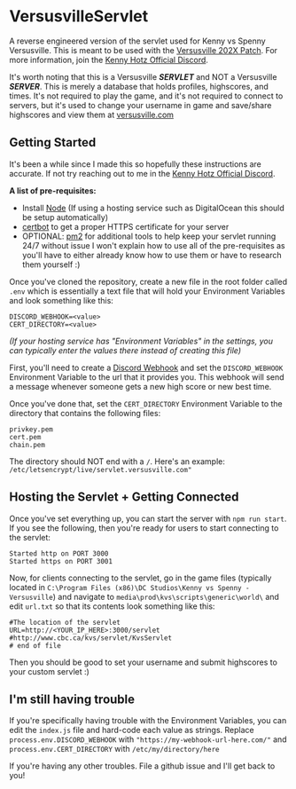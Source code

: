 # VersusvilleServlet
A reverse engineered version of the servlet used for Kenny vs Spenny Versusville. This is meant to be used with the [Versusville 202X Patch](https://github.com/carsonkompon/versusville202xpatch). For more information, join the [Kenny Hotz Official Discord](https://discord.gg/7cSJM2xbq7).

It's worth noting that this is a Versusville ***SERVLET*** and NOT a Versusville ***SERVER***. This is merely a database that holds profiles, highscores, and times. It's not required to play the game, and it's not required to connect to servers, but it's used to change your username in game and save/share highscores and view them at [versusville.com](https://versusville.com/scores_new.html)


## Getting Started
It's been a while since I made this so hopefully these instructions are accurate. If not try reaching out to me in the [Kenny Hotz Official Discord](https://discord.gg/7cSJM2xbq7).

**A list of pre-requisites:**
- Install [Node](https://nodejs.org/en/download/) (If using a hosting service such as DigitalOcean this should be setup automatically)
- [certbot](https://certbot.eff.org/) to get a proper HTTPS certificate for your server
- OPTIONAL: [pm2](https://www.npmjs.com/package/pm2) for additional tools to help keep your servlet running 24/7 without issue
I won't explain how to use all of the pre-requisites as you'll have to either already know how to use them or have to research them yourself :)

Once you've cloned the repository, create a new file in the root folder called `.env` which is essentially a text file that will hold your Environment Variables and look something like this:
```
DISCORD_WEBHOOK=<value>
CERT_DIRECTORY=<value>
```
*(If your hosting service has "Environment Variables" in the settings, you can typically enter the values there instead of creating this file)*

First, you'll need to create a [Discord Webhook](https://support.discord.com/hc/en-us/articles/228383668-Intro-to-Webhooks) and set the `DISCORD_WEBHOOK` Environment Variable to the url that it provides you. This webhook will send a message whenever someone gets a new high score or new best time.

Once you've done that, set the `CERT_DIRECTORY` Environment Variable to the directory that contains the following files:
```
privkey.pem
cert.pem
chain.pem
```

The directory should NOT end with a `/`. Here's an example: `/etc/letsencrypt/live/servlet.versusville.com"`

## Hosting the Servlet + Getting Connected

Once you've set everything up, you can start the server with `npm run start`. If you see the following, then you're ready for users to start connecting to the servlet:

```
Started http on PORT 3000
Started https on PORT 3001
```

Now, for clients connecting to the servlet, go in the game files (typically located in `C:\Program Files (x86)\DC Studios\Kenny vs Spenny - Versusville`) and navigate to `media\prod\kvs\scripts\generic\world\` and edit `url.txt` so that its contents look something like this:
```
#The location of the servlet
URL=http://<YOUR_IP_HERE>:3000/servlet
#http://www.cbc.ca/kvs/servlet/KvsServlet
# end of file
```

Then you should be good to set your username and submit highscores to your custom servlet :)




## I'm still having trouble

If you're specifically having trouble with the Environment Variables, you can edit the `index.js` file and hard-code each value as strings. Replace `process.env.DISCORD_WEBHOOK` with `"https://my-webhook-url-here.com/"` and `process.env.CERT_DIRECTORY` with `/etc/my/directory/here`

If you're having any other troubles. File a github issue and I'll get back to you!